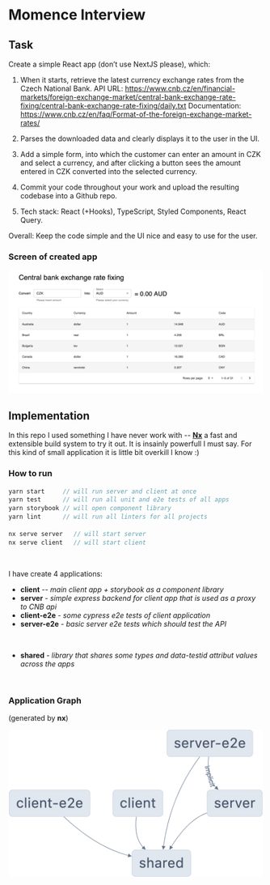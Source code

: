 # Momence Interview

## Task

Create a simple React app (don’t use NextJS please), which:

1. When it starts, retrieve the latest currency exchange rates from the Czech National Bank.
   API URL: https://www.cnb.cz/en/financial-markets/foreign-exchange-market/central-bank-exchange-rate-fixing/central-bank-exchange-rate-fixing/daily.txt
   Documentation: https://www.cnb.cz/en/faq/Format-of-the-foreign-exchange-market-rates/

2. Parses the downloaded data and clearly displays it to the user in the UI.

3. Add a simple form, into which the customer can enter an amount in CZK and select a currency, and after clicking a button sees the amount entered in CZK converted into the selected currency.

4. Commit your code throughout your work and upload the resulting codebase into a Github repo.

5. Tech stack: React (+Hooks), TypeScript, Styled Components, React Query.

Overall: Keep the code simple and the UI nice and easy to use for the user.

### Screen of created app

![Screen of created app](./screen.png)

## Implementation

In this repo I used something I have never work with -- **[Nx](https://nx.dev)** a fast and extensible build system to try it out.
It is insainly powerfull I must say. For this kind of small application it is little bit overkill I know :)

### How to run

```ts
yarn start     // will run server and client at once
yarn test      // will run all unit and e2e tests of all apps
yarn storybook // will open component library
yarn lint      // will run all linters for all projects

nx serve server   // will start server
nx serve client   // will start client
```

<br>

I have create 4 applications:

- **client** -- _main client app + storybook as a component library_
- **server** - _simple express backend for client app that is used as a proxy to CNB api_
- **client-e2e** - _some cypress e2e tests of client application_
- **server-e2e** - _basic server e2e tests which should test the API_

<br>

- **shared** - _library that shares some types and data-testid attribut values across the apps_

<br>

### Application Graph

(generated by **nx**)

![graph of entire application](./graph.png)
